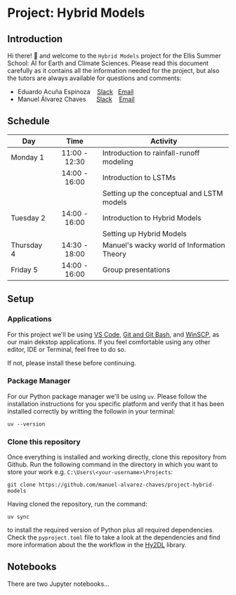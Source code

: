 # Project: Hybrid Models

## Introduction

Hi there! 👋 and welcome to the `Hybrid Models` project for the Ellis Summer School: AI for Earth and Climate Sciences. Please read this document carefully as it contains all the information needed for the project, but also the tutors are always available for questions and comments:

* Eduardo Acuña Espinoza $~~$ [Slack](https://summerschoole-zpc5814.slack.com/archives/D09C5AQSZ0W) $~~$[Email]()
* Manuel Álvarez Chaves $~~~~$ [Slack](https://summerschoole-zpc5814.slack.com/archives/D097A6MQJ13) $~~$ [Email]()

## Schedule

|     Day    |      Time     | Activity                                   |
|------------|:-------------:|--------------------------------------------|
| Monday 1   | 11:00 - 12:30 | Introduction to rainfall-runoff modeling   |
|            | 14:00 - 16:00 | Introduction to LSTMs                      |
|            |               | Setting up the conceptual and LSTM models  |
| Tuesday 2  | 14:00 - 16:00 | Introduction to Hybrid Models              |
|            |               | Setting up Hybrid Models                   |
| Thursday 4 | 14:30 - 18:00 | Manuel's wacky world of Information Theory |
| Friday 5   | 14:00 - 16:00 | Group presentations                        |


## Setup

### Applications

For this project we'll be using [VS Code](), [Git and Git Bash](), and [WinSCP](), as our main dekstop applications. If you feel comfortable using any other editor, IDE or Terminal, feel free to do so.

If not, please install these before continuing.

### Package Manager

For our Python package manager we'll be using `uv`. Please follow the installation instructions for you specific platform and verify that it has been installed correctly by writting the followin in your terminal:

```console
uv --version
```

### Clone this repository
Once everything is installed and working directly, clone this repository from Github. Run the following command in the directory in which you want to store your work e.g. `C:\Users\<your-username>\Projects`:

```console
git clone https://github.com/manuel-alvarez-chaves/project-hybrid-models
```

Having cloned the repository, run the command:

```console
uv sync
```

to install the required version of Python plus all required dependencies. Check the `pyproject.toml` file to take a look at the dependencies and find more information about the the workflow in the [Hy2DL]() library.

## Notebooks

There are two Jupyter notebooks...



